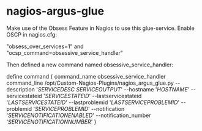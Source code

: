 # nagios-argus-glue
Make use of the Obsess Feature in Nagios to use this glue-service.
Enable OSCP in nagios.cfg:

"obsess_over_services=1"
and
"ocsp_command=obsessive_service_handler"

Then defined a new command named obsessive_service_handler:


define command {
  command_name obsessive_service_handler
  command_line /opt/Custom-Nagios-Plugins/nagios_argus_glue.py --description '$SERVICEDESC$ $SERVICEOUTPUT$' --hostname '$HOSTNAME$' --servicestateid '$SERVICESTATEID$' --lastservicestateid '$LASTSERVICESTATEID$' --lastproblemid '$LASTSERVICEPROBLEMID$' --problemid '$SERVICEPROBLEMID$' --notification '$SERVICENOTIFICATIONENABLED$' --notification_number '$SERVICENOTIFICATIONNUMBER$'
}

